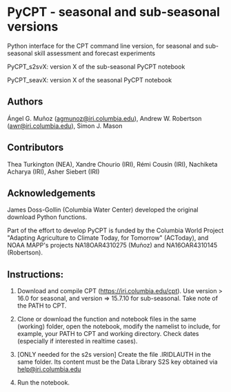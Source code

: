 # PyCPT - seasonal and sub-seasonal versions
Python interface for the CPT command line version, for seasonal and sub-seasonal skill assessment and forecast experiments

PyCPT_s2svX: version X of the sub-seasonal PyCPT notebook

PyCPT_seavX: version X of the seasonal PyCPT notebook

## Authors
Ángel G. Muñoz (agmunoz@iri.columbia.edu), Andrew W. Robertson (awr@iri.columbia.edu), Simon J. Mason

## Contributors
Thea Turkington (NEA), Xandre Chourio (IRI), Rémi Cousin (IRI), Nachiketa Acharya (IRI), Asher Siebert (IRI)

## Acknowledgements
James Doss-Gollin (Columbia Water Center) developed the original download Python functions.

Part of the effort to develop PyCPT is funded by the Columbia World Project "Adapting Agriculture to Climate Today, for Tomorrow" (ACToday), and NOAA MAPP's projects NA18OAR4310275 (Muñoz) and NA16OAR4310145 (Robertson).

## Instructions:
1. Download and compile CPT (https://iri.columbia.edu/cpt). Use version > 16.0 for seasonal, and version => 15.7.10 for sub-seasonal. Take note of the PATH to CPT.
2. Clone or download the function and notebook files in the same (working) folder, open the notebook, modify the namelist to include, for example, your PATH to CPT and working directory. Check dates (especially if interested in realtime cases).

3. [ONLY needed for the s2s version] Create the file .IRIDLAUTH in the same folder. Its content must be the Data Library S2S key obtained via help@iri.columbia.edu
4. Run the notebook.
